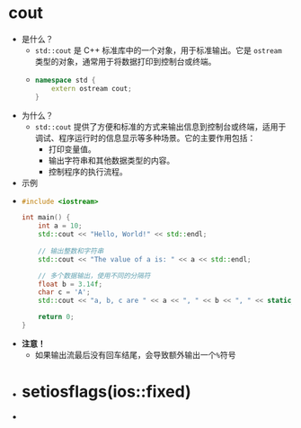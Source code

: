 # cout
- 是什么？
	- `std::cout` 是 C++ 标准库中的一个对象，用于标准输出。它是 `ostream` 类型的对象，通常用于将数据打印到控制台或终端。
	- ``` cpp
	  namespace std {
	      extern ostream cout;
	  }
	  ```
- 为什么？
	- `std::cout` 提供了方便和标准的方式来输出信息到控制台或终端，适用于调试、程序运行时的信息显示等多种场景。它的主要作用包括：
		- 打印变量值。
		- 输出字符串和其他数据类型的内容。
		- 控制程序的执行流程。
- 示例
- ``` cpp
  #include <iostream>
  
  int main() {
      int a = 10;
      std::cout << "Hello, World!" << std::endl;
      
      // 输出整数和字符串
      std::cout << "The value of a is: " << a << std::endl;
  
      // 多个数据输出，使用不同的分隔符
      float b = 3.14f;
      char c = 'A';
      std::cout << "a, b, c are " << a << ", " << b << ", " << static_cast<int>(c) << std::endl;
  
      return 0;
  }
  ```
- **注意！**
	- 如果输出流最后没有回车结尾，会导致额外输出一个`%`符号
- # setiosflags(ios::fixed)
-